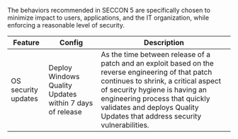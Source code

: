 The behaviors recommended in SECCON 5 are specifically chosen to minimize impact
to users, applications, and the IT organization, while enforcing a reasonable
level of security.

| Feature | Config            | Description |
|---------------------|---------------------------------------------------------|------------------------------------------------------------------------------------------------------------------------------------------------------------------------------------------------------------------------------------------------------------------------------------------------------|
| OS security updates | Deploy Windows Quality Updates within 7 days of release | As the time between release of a patch and an exploit based on the reverse engineering of that patch continues to shrink, a critical aspect of security hygiene is having an engineering process that quickly validates and deploys Quality Updates that address security vulnerabilities. |
